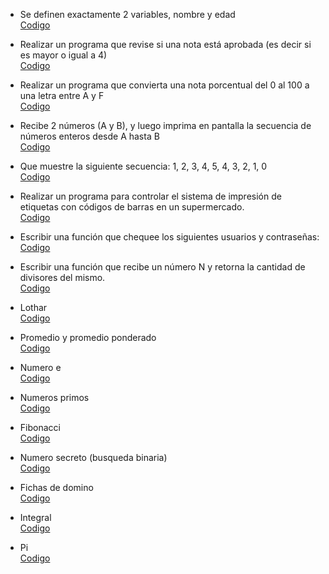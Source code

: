 * Se definen exactamente 2 variables, nombre y edad  
[Codigo](https://github.com/Alexix87/aprendiendoPythonConIEEE/blob/master/miniDesafio_clase1_01/miniDesafio_clase1_01.py)

* Realizar un programa que revise si una nota está aprobada (es decir si es mayor o igual a 4)  
[Codigo](https://github.com/Alexix87/aprendiendoPythonConIEEE/blob/master/miniDesafio_clase1_02/miniDesafio_clase1_02.py)

* Realizar un programa que convierta una nota porcentual del 0 al 100 a una letra entre A y F  
[Codigo](https://github.com/Alexix87/aprendiendoPythonConIEEE/blob/master/miniDesafio_clase1_03/miniDesafio_clase1_03.py)

* Recibe 2 números (A y B), y luego imprima en pantalla la secuencia de números enteros desde A hasta B  
[Codigo](https://github.com/Alexix87/aprendiendoPythonConIEEE/blob/master/miniDesafio_clase1_04/miniDesafio_clase1_04.py)

* Que muestre la siguiente secuencia: 1, 2, 3, 4, 5, 4, 3, 2, 1, 0  
[Codigo](https://github.com/Alexix87/aprendiendoPythonConIEEE/blob/master/miniDesafio_clase1_05/miniDesafio_clase1_05.py)

* Realizar un programa para controlar el sistema de impresión de etiquetas con códigos de barras en un supermercado.  
[Codigo](https://github.com/Alexix87/aprendiendoPythonConIEEE/blob/master/miniDesafio_clase1_06/miniDesafio_clase1_07.py)

* Escribir una función que chequee los siguientes usuarios y contraseñas:  
[Codigo](https://github.com/Alexix87/aprendiendoPythonConIEEE/blob/master/miniDesafio_clase1_07/miniDesafio_clase1_07.py)

* Escribir una función que recibe un número N y retorna la cantidad de divisores del mismo.  
[Codigo](https://github.com/Alexix87/aprendiendoPythonConIEEE/blob/master/miniDesafio_clase1_08/miniDesafio_clase1_08.py)

* Lothar  
[Codigo](https://github.com/Alexix87/aprendiendoPythonConIEEE/blob/master/desafio_clase1_01/desafio_clase1_01.py)

* Promedio y promedio ponderado  
[Codigo](https://github.com/Alexix87/aprendiendoPythonConIEEE/blob/master/desafio_clase1_02/desafio_clase1_02.py)

* Numero e  
[Codigo](https://github.com/Alexix87/aprendiendoPythonConIEEE/blob/master/desafio_clase1_03/desafio_clase1_03.py)

* Numeros primos  
[Codigo](https://github.com/Alexix87/aprendiendoPythonConIEEE/blob/master/desafio_clase1_04/desafio_clase1_04.py)

* Fibonacci  
[Codigo](https://github.com/Alexix87/aprendiendoPythonConIEEE/blob/master/desafio_clase1_05/desafio_clase1_05.py)

* Numero secreto (busqueda binaria)  
[Codigo](https://github.com/Alexix87/aprendiendoPythonConIEEE/blob/master/desafio_clase1_06/desafio_clase1_06.py)

* Fichas de domino  
[Codigo](https://github.com/Alexix87/aprendiendoPythonConIEEE/blob/master/desafio_clase1_07/desafio_clase1_07.py)

* Integral  
[Codigo](https://github.com/Alexix87/aprendiendoPythonConIEEE/blob/master/desafio_clase1_08/desafio_clase1_08.py)

* Pi  
[Codigo](https://github.com/Alexix87/aprendiendoPythonConIEEE/blob/master/desafio_clase1_09/desafio_clase1_09.py)
